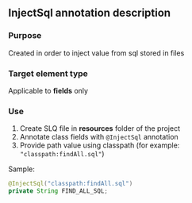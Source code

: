 ## InjectSql annotation description

### Purpose

Created in order to inject value from sql stored in files 

### Target element type

Applicable to **fields** only

### Use

1) Create SLQ file in **resources** folder of the project
2) Annotate class fields with `@InjectSql` annotation
3) Provide path value using classpath (for example: `"classpath:findAll.sql"`)  

Sample:  
```java
@InjectSql("classpath:findAll.sql")
private String FIND_ALL_SQL;
```